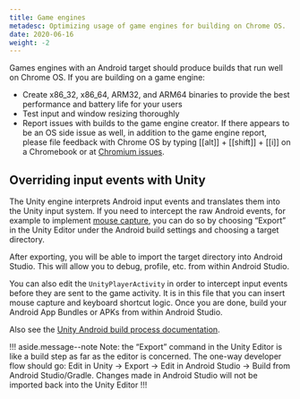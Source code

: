 ```yaml
---
title: Game engines
metadesc: Optimizing usage of game engines for building on Chrome OS.
date: 2020-06-16
weight: -2
---
```


Games engines with an Android target should produce builds that run well on Chrome OS. If you are building on a game engine:

- Create x86_32, x86_64, ARM32, and ARM64 binaries to provide the best performance and battery life for your users
- Test input and window resizing thoroughly
- Report issues with builds to the game engine creator. If there appears to be an OS side issue as well, in addition to the game engine report, please file feedback with Chrome OS by typing [[alt]] + [[shift]] + [[i]] on a Chromebook or at [Chromium issues](https://bugs.chromium.org/p/chromium/issues/list).

## Overriding input events with Unity

The Unity engine interprets Android input events and translates them into the Unity input system. If you need to intercept the raw Android events, for example to implement [mouse capture](/{{locale.code}}/games/optimizing-games-inputs#mouse-capture), you can do so by choosing “Export” in the Unity Editor under the Android build settings and choosing a target directory.

After exporting, you will be able to import the target directory into Android Studio. This will allow you to debug, profile, etc. from within Android Studio.

You can also edit the `UnityPlayerActivity` in order to intercept input events before they are sent to the game activity. It is in this file that you can insert mouse capture and keyboard shortcut logic. Once you are done, build your Android App Bundles or APKs from within Android Studio.

Also see the [Unity Android build process documentation](https://docs.unity3d.com/Manual/android-BuildProcess.html).

!!! aside.message--note
Note: the “Export” command in the Unity Editor is like a build step as far as the editor is concerned. The one-way developer flow should go: Edit in Unity -> Export -> Edit in Android Studio -> Build from Android Studio/Gradle. Changes made in Android Studio will not be imported back into the Unity Editor
!!!
